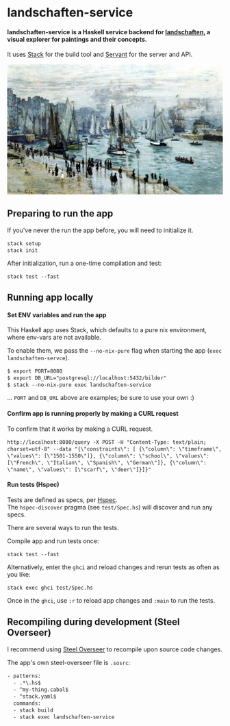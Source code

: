 # landschaften-service

#### landschaften-service is a Haskell service backend for [landschaften](https://github.com/pianostringquartet/landschaften), a visual explorer for paintings and their concepts. 

It uses [Stack](https://docs.haskellstack.org/en/stable/README/) for the build tool and [Servant](https://www.servant.dev/) for the server and API.

![](Claude_Monet,_Fishing_Boats_Leaving_the_Harbor,_Le_Havre.jpg) 

## Preparing to run the app

If you've never the run the app before, you will need to initialize it.

```
stack setup 
stack init
```

After initialization, run a one-time compilation and test:
```
stack test --fast
```


## Running app locally 

#### Set ENV variables and run the app

This Haskell app uses Stack, which defaults to a pure nix environment, 
where env-vars are not available. 

To enable them, we pass the `--no-nix-pure` flag when starting the app 
(`exec landschaften-servce`).  

```
$ export PORT=8080 
$ export DB_URL="postgresql://localhost:5432/bilder" 
$ stack --no-nix-pure exec landschaften-service
```

... `PORT` and `DB_URL` above are examples; be sure to use your own :)

#### Confirm app is running properly by making a CURL request

To confirm that it works by making a CURL request.

```
http://localhost:8080/query -X POST -H "Content-Type: text/plain; charset=utf-8" --data "{\"constraints\": [ {\"column\": \"timeframe\", \"values\": [\"1501-1550\"]}, {\"column\": \"school\", \"values\": [\"French\", \"Italian\", \"Spanish\", \"German\"]}, {\"column\": \"name\", \"values\": [\"scarf\", \"deer\"]}]}"
```

#### Run tests (Hspec)

Tests are defined as specs, per [Hspec](https://hspec.github.io/writing-specs.html).  
The `hspec-discover` pragma (see `test/Spec.hs`) will discover and run any specs. 

There are several ways to run the tests.

Compile app and run tests once:
```
stack test --fast
```

Alternatively, enter the `ghci` and reload changes and rerun tests as often as you like: 
```
stack exec ghci test/Spec.hs
```
Once in the `ghci`, use `:r` to reload app changes and `:main` to run the tests.


## Recompiling during development (Steel Overseer)  

I recommend using [Steel Overseer](https://github.com/schell/steeloverseer) to recompile upon source code changes.

The app's own steel-overseer file is `.sosrc`:

```$xslt
- patterns:
  - .*\.hs$
  - ^my-thing.cabal$
  - ^stack.yaml$
  commands:
  - stack build
  - stack exec landschaften-service

```



